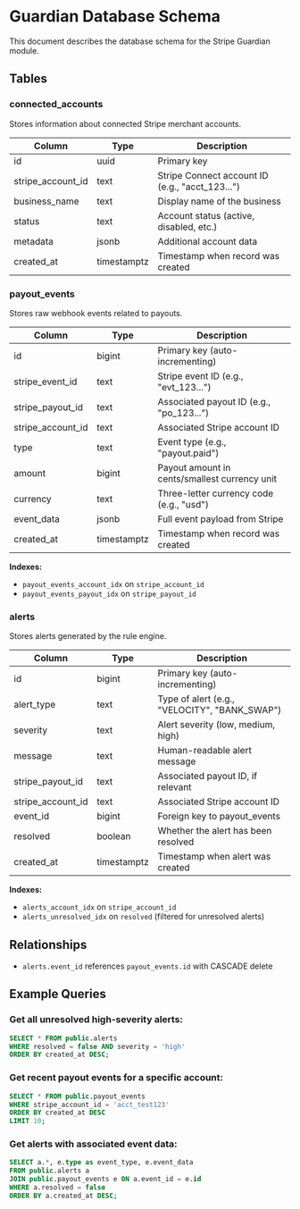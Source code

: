 # Guardian Database Schema

This document describes the database schema for the Stripe Guardian module.

## Tables

### connected_accounts

Stores information about connected Stripe merchant accounts.

| Column | Type | Description |
|--------|------|-------------|
| id | uuid | Primary key |
| stripe_account_id | text | Stripe Connect account ID (e.g., "acct_123...") |
| business_name | text | Display name of the business |
| status | text | Account status (active, disabled, etc.) |
| metadata | jsonb | Additional account data |
| created_at | timestamptz | Timestamp when record was created |

### payout_events

Stores raw webhook events related to payouts.

| Column | Type | Description |
|--------|------|-------------|
| id | bigint | Primary key (auto-incrementing) |
| stripe_event_id | text | Stripe event ID (e.g., "evt_123...") |
| stripe_payout_id | text | Associated payout ID (e.g., "po_123...") |
| stripe_account_id | text | Associated Stripe account ID |
| type | text | Event type (e.g., "payout.paid") |
| amount | bigint | Payout amount in cents/smallest currency unit |
| currency | text | Three-letter currency code (e.g., "usd") |
| event_data | jsonb | Full event payload from Stripe |
| created_at | timestamptz | Timestamp when record was created |

**Indexes:**
- `payout_events_account_idx` on `stripe_account_id`
- `payout_events_payout_idx` on `stripe_payout_id`

### alerts

Stores alerts generated by the rule engine.

| Column | Type | Description |
|--------|------|-------------|
| id | bigint | Primary key (auto-incrementing) |
| alert_type | text | Type of alert (e.g., "VELOCITY", "BANK_SWAP") |
| severity | text | Alert severity (low, medium, high) |
| message | text | Human-readable alert message |
| stripe_payout_id | text | Associated payout ID, if relevant |
| stripe_account_id | text | Associated Stripe account ID |
| event_id | bigint | Foreign key to payout_events |
| resolved | boolean | Whether the alert has been resolved |
| created_at | timestamptz | Timestamp when alert was created |

**Indexes:**
- `alerts_account_idx` on `stripe_account_id`
- `alerts_unresolved_idx` on `resolved` (filtered for unresolved alerts)

## Relationships

- `alerts.event_id` references `payout_events.id` with CASCADE delete

## Example Queries

### Get all unresolved high-severity alerts:

```sql
SELECT * FROM public.alerts 
WHERE resolved = false AND severity = 'high'
ORDER BY created_at DESC;
```

### Get recent payout events for a specific account:

```sql
SELECT * FROM public.payout_events
WHERE stripe_account_id = 'acct_test123'
ORDER BY created_at DESC
LIMIT 10;
```

### Get alerts with associated event data:

```sql
SELECT a.*, e.type as event_type, e.event_data 
FROM public.alerts a
JOIN public.payout_events e ON a.event_id = e.id
WHERE a.resolved = false
ORDER BY a.created_at DESC;
``` 